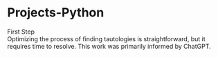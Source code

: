 # Projects-Python
First Step  
Optimizing the process of finding tautologies is straightforward, but it requires time to resolve. This work was primarily informed by ChatGPT.

